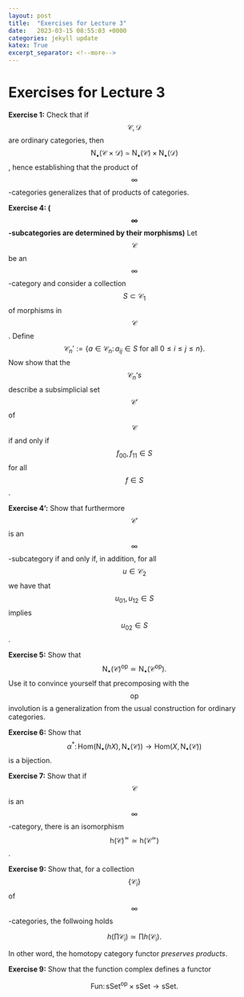```yaml
---
layout: post
title:  "Exercises for Lecture 3"
date:   2023-03-15 08:55:03 +0000
categories: jekyll update
katex: True
excerpt_separator: <!--more-->
---
```

# Exercises for Lecture 3

**Exercise 1:** Check that if $$\mathcal{C},\mathcal{D}$$ are ordinary categories, then $$\mathsf{N}_\bullet(\mathcal{C}\times\mathcal{D})\simeq \mathsf{N}_\bullet(\mathcal{C})\times \mathsf{N}_\bullet(\mathcal{D})$$, hence establishing that the product of $$\infty$$-categories generalizes that of products of categories.

**Exercise 4: ($$\infty$$-subcategories are determined by their morphisms)** Let $$\mathcal C$$ be an $$\infty$$-category and consider a collection $$S\subset \mathcal C_1$$ of morphisms in $$\mathcal C$$. Define $$\mathcal C_n':=\{a\in\mathcal C_n\colon\,a_{ij}\in S \text{ for all }0\leq i \leq j\leq n\}.$$ Now show that the $$\mathcal C_n ‘s$$ describe a subsimplicial set $$\mathcal C'$$ of $$\mathcal C$$ if and only if $$f_{00},f_{11}\in S$$ for all $$f\in S$$.

**Exercise 4’:** Show that furthermore $$\mathcal C'$$ is an $$\infty$$-subcategory if and only if, in addition, for all $$u\in \mathcal C_2$$ we have that $$u_{01},u_{12}\in S$$ implies $$u_{02}\in S$$.

**Exercise 5:** Show that $$\mathsf{N}_\bullet (\mathcal C)^{\mathsf{op}}\simeq \mathsf N_\bullet(\mathcal C^{\mathsf {op}}).$$ Use it to convince yourself that precomposing with the $$\mathsf{op}$$ involution is a generalization from the usual construction for ordinary categories.

**Exercise 6:** Show that $$\alpha^{\ast}\colon \mathsf{Hom}(\mathsf N_{\bullet}(h X),\mathsf{N}_{\bullet}(\mathcal C))\rightarrow \mathsf{Hom}(X,\mathsf{N}_{\bullet}(\mathcal C))$$ is a bijection.

**Exercise 7:** Show that if $$\mathcal C$$ is an $$\infty$$-category, there is an isomorphism $$\mathsf{h}(\mathcal C)^{\simeq}\simeq \mathsf{h}(\mathcal C^{\simeq})$$.

**Exercise 9:** Show that, for a collection $$\{\mathcal C_{i}\}$$ of $$\infty$$-categories, the follwoing holds

$$h(\prod \mathcal C_i)\simeq \prod h(\mathcal C_i).$$

In other word, the homotopy category functor *preserves products*.

**Exercise 9:** Show that the function complex defines a functor

$$\mathsf{Fun}\colon \mathsf{sSet}^{\mathsf{op}}\times \mathsf{sSet} \rightarrow \mathsf{sSet}.$$
